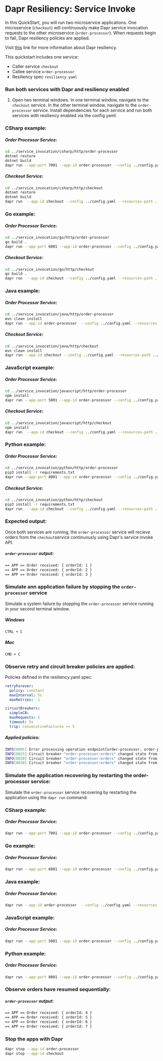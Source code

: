# Dapr Resiliency: Service Invoke

In this QuickStart, you will run two microservice applications. One microservice (`checkout`) will continuously make Dapr service invocation requests to the other microservice (`order-processor`). When requests begin to fail, Dapr resiliency policies are applied.

Visit [this](https://docs.dapr.io/operations/resiliency/resiliency-overview//) link for more information about Dapr resiliency.

This quickstart includes one service:

- Caller service `checkout` 
- Callee service `order-processor` 
- Resiliency spec `resiliency.yaml`

### Run both services with Dapr and resiliency enabled

1. Open two terminal windows. In one terminal window, navigate to the `checkout` service. In the other terminal window, navigate to the `order-processor` service. Install dependencies for each service and run both services with resiliency enabled via the config.yaml: 

### CSharp example:
##### Order Processor Service: 
```bash
cd ../service_invocation/csharp/http/order-processor
dotnet restore
dotnet build
dapr run --app-port 7001 --app-id order-processor --config ../config.yaml --resources-path --app-protocol http --dapr-http-port 3501 -- dotnet run
```

##### Checkout Service: 
```bash
cd ../service_invocation/csharp/http/checkout
dotnet restore
dotnet build
dapr run  --app-id checkout --config ../config.yaml --resources-path ../../../resources/ --app-protocol http --dapr-http-port 3500 -- dotnet run
```

### Go example:
##### Order Processor Service: 
```bash
cd ../service_invocation/go/http/order-processor
go build .
dapr run --app-port 6001 --app-id order-processor --config ../config.yaml --resources-path --app-protocol http --dapr-http-port 3501 -- go run .
```

##### Checkout Service: 
```bash
cd ../service_invocation/go/http/checkout
go build .
dapr run  --app-id checkout --config ../config.yaml --resources-path ../../../resources/  --app-protocol http --dapr-http-port 3500 -- go run .
```

### Java example:
##### Order Processor Service: 
```bash
cd ../service_invocation/java/http/order-processor
mvn clean install
dapr run --app-id order-processor  --config ../config.yaml --resources-path --app-port 9001 --app-protocol http --dapr-http-port 3501 -- java -jar target/OrderProcessingService-0.0.1-SNAPSHOT.jar
```

##### Checkout Service: 
```bash
cd ../service_invocation/java/http/checkout
mvn clean install
dapr run --app-id checkout --config ../config.yaml --resources-path ../../../resources/ --app-protocol http --dapr-http-port 3500 -- java -jar target/CheckoutService-0.0.1-SNAPSHOT.jar
```

### JavaScript example:
##### Order Processor Service: 
```bash
cd ../service_invocation/javascript/http/order-processor
npm install
dapr run --app-port 5001 --app-id order-processor --config ../config.yaml --resources-path --app-protocol http --dapr-http-port 3501 -- npm start
```

##### Checkout Service: 
```bash
cd ../service_invocation/javascript/http/checkout
npm install
dapr run  --app-id checkout --config ../config.yaml --resources-path ../../../resources/ --app-protocol http --dapr-http-port 3500 -- npm start
```

### Python example:
##### Order Processor Service: 
```bash
cd ../service_invocation/python/http/order-processor
pip3 install -r requirements.txt 
dapr run --app-port 8001 --app-id order-processor --config ../config.yaml --resources-path --app-protocol http --dapr-http-port 3501 -- python3 app.py
```

##### Checkout Service: 
```bash
cd ../service_invocation/python/http/checkout
pip3 install -r requirements.txt 
dapr run  --app-id checkout --config ../config.yaml --resources-path ../../../resources/ --app-protocol http --dapr-http-port 3500 -- python3 app.py
```

### Expected output: 
Once both services are running, the `order-processor` service will recieve orders from the `checkout`service continuously using Dapr's service invoke API.

##### `order-processor` output:
```bash
== APP == Order received: { orderId: 1 }
== APP == Order received: { orderId: 2 }
== APP == Order received: { orderId: 3 }
```

### Simulate ann application failure by stopping the `order-processor` service  

Simulate a system failure by stopping the `order-processor` service running in your second terminal window.

##### Windows 
```script
CTRL + C
```

##### Mac
```script
CMD + C
```

### Observe retry and circuit breaker policies are applied:

Policies defined in the resiliency.yaml spec:
```yaml
retryForever:
  policy: constant
  maxInterval: 5s
  maxRetries: -1 

circuitBreakers:
  simpleCB:
  maxRequests: 1
  timeout: 5s 
  trip: consecutiveFailures >= 5
```

##### Applied policies:
```bash
INFO[0005] Error processing operation endpoint[order-processor, order-processor:orders]. Retrying...  
INFO[0025] Circuit breaker "order-processor:orders" changed state from closed to open  
INFO[0030] Circuit breaker "order-processor:orders" changed state from open to half-open  
INFO[0030] Circuit breaker "order-processor:orders" changed state from half-open to open  
```

### Simulate the application recovering by restarting the order-processor service:
Simulate the `order-processor` service recovering by restarting the application using the `dapr run` command:

### CSharp example:
##### Order Processor Service: 
```bash
dapr run --app-port 7001 --app-id order-processor --config ../config.yaml --resources-path --app-protocol http --dapr-http-port 3501 -- dotnet run
```

### Go example:
##### Order Processor Service: 
```bash
dapr run --app-port 6001 --app-id order-processor --config ../config.yaml --resources-path --app-protocol http --dapr-http-port 3501 -- go run .
```

### Java example:
##### Order Processor Service: 
```bash
dapr run --app-id order-processor  --config ../config.yaml --resources-path --app-port 9001 --app-protocol http --dapr-http-port 3501 -- java -jar target/OrderProcessingService-0.0.1-SNAPSHOT.jar
```

### JavaScript example:
##### Order Processor Service: 
```bash
dapr run --app-port 5001 --app-id order-processor --config ../config.yaml --resources-path --app-protocol http --dapr-http-port 3501 -- npm start
```

### Python example:
##### Order Processor Service: 
```bash
dapr run --app-port 8001 --app-id order-processor --config ../config.yaml --resources-path --app-protocol http --dapr-http-port 3501 -- python3 app.py
```

### Observe orders have resumed sequentially:
##### `order-processor` output:
```bash
== APP == Order received: { orderId: 4 }
== APP == Order received: { orderId: 5 }
== APP == Order received: { orderId: 6 }
== APP == Order received: { orderId: 7 }
```

### Stop the apps with Dapr
```bash
dapr stop --app-id order-processor
dapr stop --app-id checkout
```


